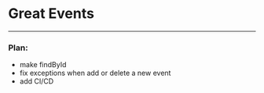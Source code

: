 # Great Events

--------
### Plan:
 + make findById 
 + fix exceptions when add or delete a new event
 + add CI/CD